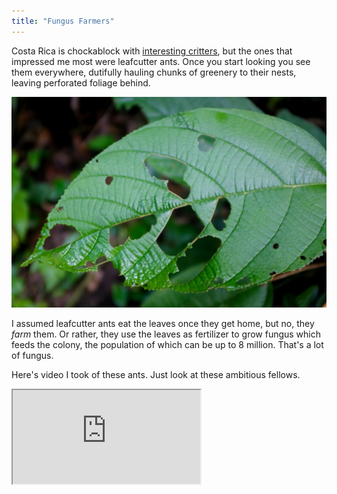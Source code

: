 ```yaml
---
title: "Fungus Farmers"
---
```


Costa Rica is chockablock with [interesting critters](/2023/04/10/thirteen-photos-from-costa-rica), but the ones that impressed me most were leafcutter ants. Once you start looking you see them everywhere, dutifully hauling chunks of greenery to their nests, leaving perforated foliage behind.

![Perforated leaf](/images/costa-rica/perforated-leaf.jpg)

I assumed leafcutter ants eat the leaves once they get home, but no, they *farm* them. Or rather, they use the leaves as fertilizer to grow fungus which feeds the colony, the population of which can be up to 8 million. That's a lot of fungus.

Here's video I took of these ants. Just look at these ambitious fellows.

<div class="video">
    <iframe allow="fullscreen" src="https://www.youtube-nocookie.com/embed/BsMCZ5JReLA?modestbranding=1">
        <a href="https://www.youtube.com/watch?v=BsMCZ5JReLA">
            Leafcutter Ants
        </a>
    </iframe>
</div>
